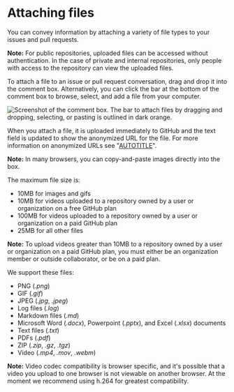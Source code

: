 # Attaching files

You can convey information by attaching a variety of file types to your issues and pull requests.

<div class="ghd-spotlight ghd-spotlight-note border rounded-1 my-3 p-3 f5 color-border-accent-emphasis color-bg-accent">

**Note:** For public repositories, uploaded files can be accessed without authentication.
In the case of private and internal repositories, only people with access to the repository can view the uploaded files.

</div>

To attach a file to an issue or pull request conversation, drag and drop it into the comment box. Alternatively, you can click the bar at the bottom of the comment box to browse, select, and add a file from your computer.

![Screenshot of the comment box. The bar to attach files by dragging and dropping, selecting, or pasting is outlined in dark orange.](/assets/images/help/pull_requests/select-bar.png)

When you attach a file, it is uploaded immediately to GitHub and the text field is updated to show the anonymized URL for the file. For more information on anonymized URLs see "[AUTOTITLE](/authentication/keeping-your-account-and-data-secure/about-anonymized-urls)".

<div class="ghd-spotlight ghd-spotlight-note border rounded-1 my-3 p-3 f5 color-border-accent-emphasis color-bg-accent">

**Note:** In many browsers, you can copy-and-paste images directly into the box.

</div>

The maximum file size is:
- 10MB for images and gifs
- 10MB for videos uploaded to a repository owned by a user or organization on a free GitHub plan
- 100MB for videos uploaded to a repository owned by a user or organization on a paid GitHub plan
- 25MB for all other files

<div class="ghd-spotlight ghd-spotlight-note border rounded-1 my-3 p-3 f5 color-border-accent-emphasis color-bg-accent">

**Note:** To upload videos greater than 10MB to a repository owned by a user or organization on a paid GitHub plan, you must either be an organization member or outside collaborator, or be on a paid plan.

</div>

We support these files:

- PNG (_.png_)
- GIF (_.gif_)
- JPEG (_.jpg_, _.jpeg_)
- Log files (_.log_)
- Markdown files (_.md_)
- Microsoft Word (_.docx_), Powerpoint (_.pptx_), and Excel (_.xlsx_) documents
- Text files (_.txt_)
- PDFs (_.pdf_)
- ZIP (_.zip_, _.gz_, _.tgz_)
- Video (_.mp4_, _.mov_, _.webm_)

<div class="ghd-spotlight ghd-spotlight-note border rounded-1 my-3 p-3 f5 color-border-accent-emphasis color-bg-accent">

**Note:** Video codec compatibility is browser specific, and it's possible that a video you upload to one browser is not viewable on another browser. At the moment we recommend using h.264 for greatest compatibility.

</div>

